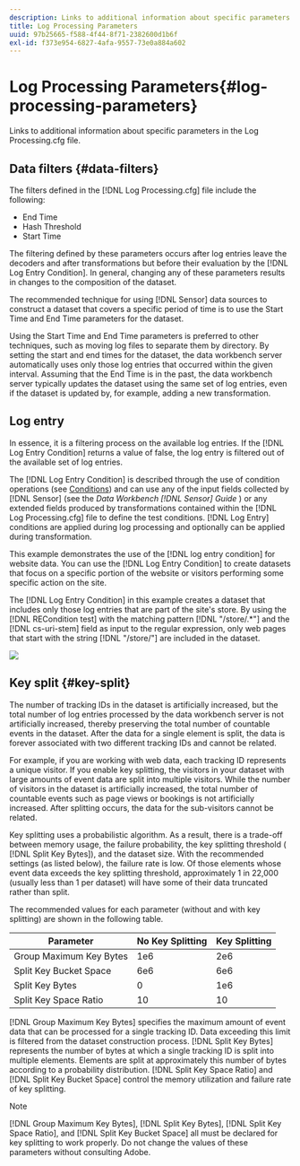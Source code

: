 ```yaml
---
description: Links to additional information about specific parameters in the Log Processing.cfg file.
title: Log Processing Parameters
uuid: 97b25665-f588-4f44-8f71-2382600d1b6f
exl-id: f373e954-6827-4afa-9557-73e0a884a602
---
```

# Log Processing Parameters{#log-processing-parameters}

Links to additional information about specific parameters in the Log Processing.cfg file.

<!--
c_data_filters.xml
-->

## Data filters {#data-filters}

The filters defined in the [!DNL Log Processing.cfg] file include the following:

* End Time 
* Hash Threshold 
* Start Time

The filtering defined by these parameters occurs after log entries leave the decoders and after transformations but before their evaluation by the [!DNL Log Entry Condition]. In general, changing any of these parameters results in changes to the composition of the dataset.

The recommended technique for using [!DNL Sensor] data sources to construct a dataset that covers a specific period of time is to use the Start Time and End Time parameters for the dataset.

Using the Start Time and End Time parameters is preferred to other techniques, such as moving log files to separate them by directory. By setting the start and end times for the dataset, the data workbench server automatically uses only those log entries that occurred within the given interval. Assuming that the End Time is in the past, the data workbench server typically updates the dataset using the same set of log entries, even if the dataset is updated by, for example, adding a new transformation.

<!--
c_log_entry_con.xml
-->

## Log entry

In essence, it is a filtering process on the available log entries. If the [!DNL Log Entry Condition] returns a value of false, the log entry is filtered out of the available set of log entries.

The [!DNL Log Entry Condition] is described through the use of condition operations (see [Conditions](../../../home/c-dataset-const-proc/c-conditions/c-abt-cond.md)) and can use any of the input fields collected by [!DNL Sensor] (see the *Data Workbench [!DNL Sensor] Guide* ) or any extended fields produced by transformations contained within the [!DNL Log Processing.cfg] file to define the test conditions. [!DNL Log Entry] conditions are applied during log processing and optionally can be applied during transformation.

This example demonstrates the use of the [!DNL log entry condition] for website data. You can use the [!DNL Log Entry Condition] to create datasets that focus on a specific portion of the website or visitors performing some specific action on the site.

The [!DNL Log Entry Condition] in this example creates a dataset that includes only those log entries that are part of the site's store. By using the [!DNL RECondition test] with the matching pattern [!DNL "/store/.*"] and the [!DNL cs-uri-stem] field as input to the regular expression, only web pages that start with the string [!DNL "/store/"] are included in the dataset.

![](assets/cfg_LogProcessing_LogEntryCondition.png)

<!--
c_key_split.xml
-->

## Key split {#key-split}

The number of tracking IDs in the dataset is artificially increased, but the total number of log entries processed by the data workbench server is not artificially increased, thereby preserving the total number of countable events in the dataset. After the data for a single element is split, the data is forever associated with two different tracking IDs and cannot be related.

For example, if you are working with web data, each tracking ID represents a unique visitor. If you enable key splitting, the visitors in your dataset with large amounts of event data are split into multiple visitors. While the number of visitors in the dataset is artificially increased, the total number of countable events such as page views or bookings is not artificially increased. After splitting occurs, the data for the sub-visitors cannot be related.

Key splitting uses a probabilistic algorithm. As a result, there is a trade-off between memory usage, the failure probability, the key splitting threshold ( [!DNL Split Key Bytes]), and the dataset size. With the recommended settings (as listed below), the failure rate is low. Of those elements whose event data exceeds the key splitting threshold, approximately 1 in 22,000 (usually less than 1 per dataset) will have some of their data truncated rather than split.

The recommended values for each parameter (without and with key splitting) are shown in the following table.

|  Parameter  | No Key Splitting  | Key Splitting  |
|---|---|---|
|  Group Maximum Key Bytes  | 1e6  | 2e6  |
|  Split Key Bucket Space  | 6e6  | 6e6  |
|  Split Key Bytes  | 0  | 1e6  |
|  Split Key Space Ratio  | 10  | 10  |

[!DNL Group Maximum Key Bytes] specifies the maximum amount of event data that can be processed for a single tracking ID. Data exceeding this limit is filtered from the dataset construction process. [!DNL Split Key Bytes] represents the number of bytes at which a single tracking ID is split into multiple elements. Elements are split at approximately this number of bytes according to a probability distribution. [!DNL Split Key Space Ratio] and [!DNL Split Key Bucket Space] control the memory utilization and failure rate of key splitting.

>[!NOTE]
>
>[!DNL Group Maximum Key Bytes], [!DNL Split Key Bytes], [!DNL Split Key Space Ratio], and [!DNL Split Key Bucket Space] all must be declared for key splitting to work properly. Do not change the values of these parameters without consulting Adobe.
